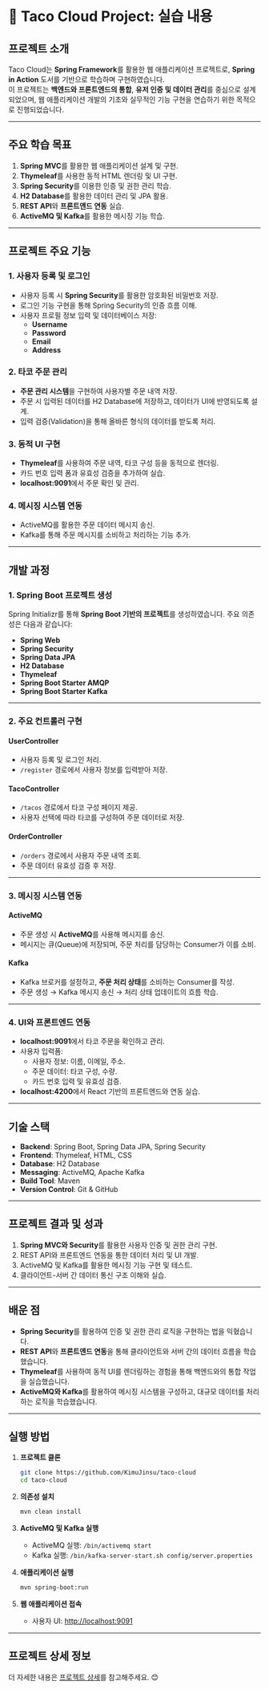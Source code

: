 
# 🌮 Taco Cloud Project: 실습 내용

## 프로젝트 소개
Taco Cloud는 **Spring Framework**를 활용한 웹 애플리케이션 프로젝트로, **Spring in Action** 도서를 기반으로 학습하며 구현하였습니다.  
이 프로젝트는 **백엔드와 프론트엔드의 통합**, **유저 인증 및 데이터 관리**를 중심으로 설계되었으며, 웹 애플리케이션 개발의 기초와 실무적인 기능 구현을 연습하기 위한 목적으로 진행되었습니다.

---

## 주요 학습 목표
1. **Spring MVC**를 활용한 웹 애플리케이션 설계 및 구현.
2. **Thymeleaf**를 사용한 동적 HTML 렌더링 및 UI 구현.
3. **Spring Security**를 이용한 인증 및 권한 관리 학습.
4. **H2 Database**를 활용한 데이터 관리 및 JPA 활용.
5. **REST API**와 **프론트엔드 연동** 실습.
6. **ActiveMQ 및 Kafka**를 활용한 메시징 기능 학습.

---

## 프로젝트 주요 기능

### 1. 사용자 등록 및 로그인
- 사용자 등록 시 **Spring Security**를 활용한 암호화된 비밀번호 저장.
- 로그인 기능 구현을 통해 Spring Security의 인증 흐름 이해.
- 사용자 프로필 정보 입력 및 데이터베이스 저장:
  - **Username**
  - **Password**
  - **Email**
  - **Address**

### 2. 타코 주문 관리
- **주문 관리 시스템**을 구현하여 사용자별 주문 내역 저장.
- 주문 시 입력된 데이터를 H2 Database에 저장하고, 데이터가 UI에 반영되도록 설계.
- 입력 검증(Validation)을 통해 올바른 형식의 데이터를 받도록 처리.

### 3. 동적 UI 구현
- **Thymeleaf**를 사용하여 주문 내역, 타코 구성 등을 동적으로 렌더링.
- 카드 번호 입력 폼과 유효성 검증을 추가하여 실습.
- **localhost:9091**에서 주문 확인 및 관리.

### 4. 메시징 시스템 연동
- ActiveMQ를 활용한 주문 데이터 메시지 송신.
- Kafka를 통해 주문 메시지를 소비하고 처리하는 기능 추가.

---

## 개발 과정

### 1. Spring Boot 프로젝트 생성
Spring Initializr를 통해 **Spring Boot 기반의 프로젝트**를 생성하였습니다. 주요 의존성은 다음과 같습니다:
- **Spring Web**
- **Spring Security**
- **Spring Data JPA**
- **H2 Database**
- **Thymeleaf**
- **Spring Boot Starter AMQP**
- **Spring Boot Starter Kafka**

---

### 2. 주요 컨트롤러 구현
#### **UserController**
- 사용자 등록 및 로그인 처리.
- `/register` 경로에서 사용자 정보를 입력받아 저장.

#### **TacoController**
- `/tacos` 경로에서 타코 구성 페이지 제공.
- 사용자 선택에 따라 타코를 구성하여 주문 데이터로 저장.

#### **OrderController**
- `/orders` 경로에서 사용자 주문 내역 조회.
- 주문 데이터 유효성 검증 후 저장.

---

### 3. 메시징 시스템 연동
#### ActiveMQ
- 주문 생성 시 **ActiveMQ**를 사용해 메시지를 송신.
- 메시지는 큐(Queue)에 저장되며, 주문 처리를 담당하는 Consumer가 이를 소비.

#### Kafka
- Kafka 브로커를 설정하고, **주문 처리 상태**를 소비하는 Consumer를 작성.
- 주문 생성 → Kafka 메시지 송신 → 처리 상태 업데이트의 흐름 학습.

---

### 4. UI와 프론트엔드 연동
- **localhost:9091**에서 타코 주문을 확인하고 관리.
- 사용자 입력폼:
  - 사용자 정보: 이름, 이메일, 주소.
  - 주문 데이터: 타코 구성, 수량.
  - 카드 번호 입력 및 유효성 검증.
- **localhost:4200**에서 React 기반의 프론트엔드와 연동 실습.

---

## 기술 스택
- **Backend**: Spring Boot, Spring Data JPA, Spring Security
- **Frontend**: Thymeleaf, HTML, CSS
- **Database**: H2 Database
- **Messaging**: ActiveMQ, Apache Kafka
- **Build Tool**: Maven
- **Version Control**: Git & GitHub

---

## 프로젝트 결과 및 성과
1. **Spring MVC와 Security**를 활용한 사용자 인증 및 권한 관리 구현.
2. REST API와 프론트엔드 연동을 통한 데이터 처리 및 UI 개발.
3. ActiveMQ 및 Kafka를 활용한 메시징 기능 구현 및 테스트.
4. 클라이언트-서버 간 데이터 통신 구조 이해와 실습.

---

## 배운 점
- **Spring Security**를 활용하여 인증 및 권한 관리 로직을 구현하는 법을 익혔습니다.
- **REST API**와 **프론트엔드 연동**을 통해 클라이언트와 서버 간의 데이터 흐름을 학습했습니다.
- **Thymeleaf**를 사용하여 동적 UI를 렌더링하는 경험을 통해 백엔드와의 통합 작업을 실습했습니다.
- **ActiveMQ와 Kafka**를 활용하여 메시징 시스템을 구성하고, 대규모 데이터를 처리하는 로직을 학습했습니다.

---

## 실행 방법
1. **프로젝트 클론**
   ```bash
   git clone https://github.com/KimuJinsu/taco-cloud
   cd taco-cloud
   ```

2. **의존성 설치**
   ```bash
   mvn clean install
   ```

3. **ActiveMQ 및 Kafka 실행**
   - ActiveMQ 실행: `/bin/activemq start`
   - Kafka 실행: `/bin/kafka-server-start.sh config/server.properties`

4. **애플리케이션 실행**
   ```bash
   mvn spring-boot:run
   ```

5. **웹 애플리케이션 접속**
   - 사용자 UI: [http://localhost:9091](http://localhost:9091)

---

## 프로젝트 상세 정보
더 자세한 내용은 [프로젝트 상세](https://github.com/KimuJinsu/taco-cloud)를 참고해주세요. 😊
